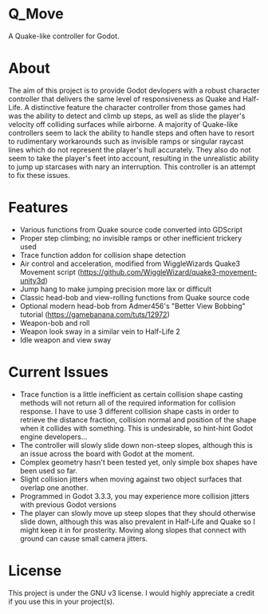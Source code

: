 # Q_Move
A Quake-like controller for Godot.

# About
The aim of this project is to provide Godot devlopers with a robust character controller that delivers the same level of responsiveness as Quake and Half-Life. A distinctive feature the character controller from those games had was the ability to detect and climb up steps, as well as slide the player's velocity off colliding surfaces while airborne. A majority of Quake-like controllers seem to lack the ability to handle steps and often have to resort to rudimentary workarounds such as invisible ramps or singular raycast lines which do not represent the player's hull accurately. They also do not seem to take the player's feet into account, resulting in the unrealistic ability to jump up starcases with nary an interruption. This controller is an attempt to fix these issues.

# Features
  - Various functions from Quake source code converted into GDScript
  - Proper step climbing; no invisible ramps or other inefficient trickery used
  - Trace function addon for collision shape detection
  - Air control and acceleration, modified from WiggleWizards Quake3 Movement script (https://github.com/WiggleWizard/quake3-movement-unity3d)
  - Jump hang to make jumping precision more lax or difficult
  - Classic head-bob and view-rolling functions from Quake source code
  - Optional modern head-bob from Admer456's "Better View Bobbing" tutorial (https://gamebanana.com/tuts/12972)
  - Weapon-bob and roll
  - Weapon look sway in a similar vein to Half-Life 2
  - Idle weapon and view sway

# Current Issues
  - Trace function is a little inefficient as certain collision shape casting methods will not return all of the required information for collision response. I have to use 3 different collision shape casts in order to retrieve the distance fraction, collision normal and position of the shape when it collides with something. This is undesirable, so hint-hint Godot engine developers...
  - The controller will slowly slide down non-steep slopes, although this is an issue across the board with Godot at the moment.
  - Complex geometry hasn't been tested yet, only simple box shapes have been used so far.
  - Slight collision jitters when moving against two object surfaces that overlap one another.
  - Programmed in Godot 3.3.3, you may experience more collision jitters with previous Godot versions
  - The player can slowly move up steep slopes that they should otherwise slide down, although this was also prevalent in Half-Life and Quake so I might keep it in for prosterity. Moving along slopes that connect with ground can cause small camera jitters.

# License
This project is under the GNU v3 license. I would highly appreciate a credit if you use this in your project(s).
